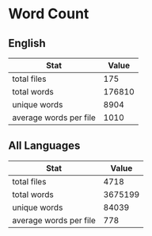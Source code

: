 # Word Count

## English

Stat | Value
---- | -----
total files | 175
total words | 176810
unique words | 8904
average words per file | 1010

## All Languages

Stat | Value
---- | -----
total files | 4718
total words | 3675199
unique words | 84039
average words per file | 778
